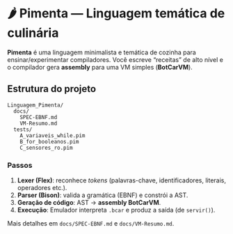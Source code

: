 # 🌶️ Pimenta — Linguagem temática de culinária

**Pimenta** é uma linguagem minimalista e temática de cozinha para ensinar/experimentar compiladores. Você escreve “receitas” de alto nível e o compilador gera **assembly** para uma VM simples (**BotCarVM**).

## Estrutura do projeto
```
Linguagem_Pimenta/
  docs/
    SPEC-EBNF.md
    VM-Resumo.md
  tests/
    A_variaveis_while.pim
    B_for_booleanos.pim
    C_sensores_ro.pim
```

### Passos
1. **Lexer (Flex)**: reconhece *tokens* (palavras-chave, identificadores, literais, operadores etc.).
2. **Parser (Bison)**: valida a gramática (EBNF) e constrói a AST.
3. **Geração de código**: AST → **assembly BotCarVM**.
4. **Execução**: Emulador interpreta `.bcar` e produz a saída (de `servir()`).

Mais detalhes em `docs/SPEC-EBNF.md` e `docs/VM-Resumo.md`.
